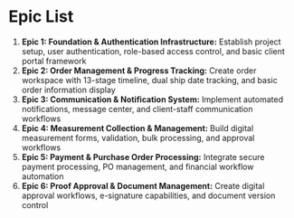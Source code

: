 # Epic List

1. **Epic 1: Foundation & Authentication Infrastructure:** Establish project setup, user authentication, role-based access control, and basic client portal framework
2. **Epic 2: Order Management & Progress Tracking:** Create order workspace with 13-stage timeline, dual ship date tracking, and basic order information display
3. **Epic 3: Communication & Notification System:** Implement automated notifications, message center, and client-staff communication workflows
4. **Epic 4: Measurement Collection & Management:** Build digital measurement forms, validation, bulk processing, and approval workflows
5. **Epic 5: Payment & Purchase Order Processing:** Integrate secure payment processing, PO management, and financial workflow automation
6. **Epic 6: Proof Approval & Document Management:** Create digital approval workflows, e-signature capabilities, and document version control
